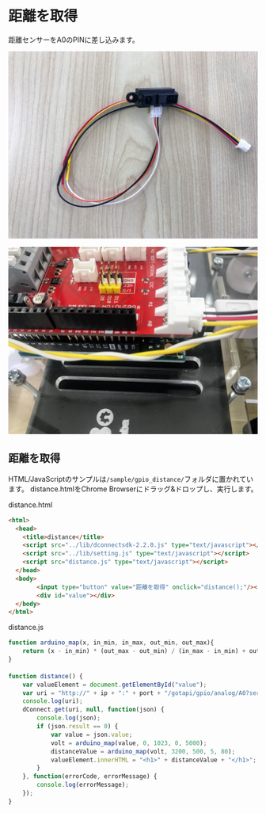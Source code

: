 # 距離を取得

距離センサーをA0のPINに差し込みます。

![](/img/distance001.png)

![](/img/distance002.png)

## 距離を取得

HTML/JavaScriptのサンプルは`/sample/gpio_distance/`フォルダに置かれています。
distance.htmlをChrome Browserにドラッグ&ドロップし、実行します。

distance.html

```html
<html>
  <head>
    <title>distance</title>
    <script src="../lib/dconnectsdk-2.2.0.js" type="text/javascript"></script>
    <script src="../lib/setting.js" type="text/javascript"></script>
    <script src="distance.js" type="text/javascript"></script>
  </head>
  <body>
        <input type="button" value="距離を取得" onclick="distance();"/><br />
        <div id="value"></div>
  </body>
</html>
```

distance.js

```javascript
function arduino_map(x, in_min, in_max, out_min, out_max){
    return (x - in_min) * (out_max - out_min) / (in_max - in_min) + out_min;
}

function distance() {
    var valueElement = document.getElementById("value");
    var uri = "http://" + ip + ":" + port + "/gotapi/gpio/analog/A0?serviceId=" + faboId;
    console.log(uri);
    dConnect.get(uri, null, function(json) {
        console.log(json);
        if (json.result == 0) {
            var value = json.value;
            volt = arduino_map(value, 0, 1023, 0, 5000);
            distanceValue = arduino_map(volt, 3200, 500, 5, 80);
            valueElement.innerHTML = "<h1>" + distanceValue + "</h1>";
        }
    }, function(errorCode, errorMessage) {
        console.log(errorMessage);
    });
}
```
